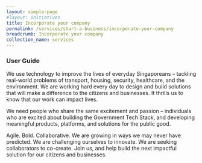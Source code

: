 ```yaml
---
layout: simple-page
#layout: initiatives
title: Incorporate your company
permalink: /services/start-a-business/incorporate-your-company
breadcrumb: Incorporate your company
collection_name: services
---
```

<h3>User Guide</h3>

<p>We use technology to improve the lives of everyday Singaporeans – tackling real-world problems of transport, housing, security, healthcare, and the environment. We are working hard every day to design and build solutions that will make a difference to the citizens and businesses. It thrills us to know that our work can impact lives.</p>

<p>We need people who share the same excitement and passion – individuals who are excited about building the Government Tech Stack, and developing meaningful products, platforms, and solutions for the public good.</p>

<p>Agile. Bold. Collaborative. We are growing in ways we may never have predicted. We are challenging ourselves to innovate. We are seeking collaborators to co-create. Join us, and help build the next impactful solution for our citizens and businesses.</p>
